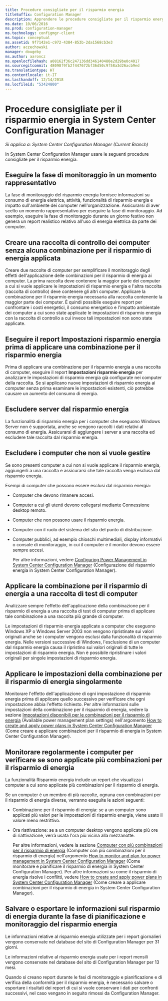 ```yaml
---
title: Procedure consigliate per il risparmio energia
titleSuffix: Configuration Manager
description: Apprendere le procedure consigliate per il risparmio energia in System Center Configuration Manager.
ms.date: 10/06/2016
ms.prod: configuration-manager
ms.technology: configmgr-client
ms.topic: conceptual
ms.assetid: 9f7142e1-c972-4384-853b-2da1568cb3e3
author: aczechowski
manager: dougeby
ms.author: aaroncz
ms.openlocfilehash: a08162f36c247136dd346140480e2d29be0c4017
ms.sourcegitcommit: 48098f9fb2f447672bf36d50c9f58a3d26acb9ed
ms.translationtype: HT
ms.contentlocale: it-IT
ms.lasthandoff: 12/14/2018
ms.locfileid: "53424800"
---
```

# <a name="best-practices-for-power-management-in-system-center-configuration-manager"></a>Procedure consigliate per il risparmio energia in System Center Configuration Manager

*Si applica a: System Center Configuration Manager (Current Branch)*

In System Center Configuration Manager usare le seguenti procedure consigliate per il risparmio energia.  

## <a name="perform-the-monitoring-phase-at-a-representative-time"></a>Eseguire la fase di monitoraggio in un momento rappresentativo  
 La fase di monitoraggio del risparmio energia fornisce informazioni su consumo di energia elettrica, attività, funzionalità di risparmio energia e impatto sull'ambiente dei computer nell'organizzazione. Assicurarsi di aver scelto un momento rappresentativo per eseguire la fase di monitoraggio. Ad esempio, eseguire la fase di monitoraggio durante un giorno festivo non genera un report realistico relativo all'uso di energia elettrica da parte dei computer.  

## <a name="create-a-control-collection-of-computers-with-no-power-plans-applied"></a>Creare una raccolta di controllo dei computer senza alcuna combinazione per il risparmio di energia applicata  
 Creare due raccolte di computer per semplificare il monitoraggio degli effetti dell'applicazione delle combinazioni per il risparmio di energia ai computer. La prima raccolta deve contenere la maggior parte dei computer a cui si vuole applicare le impostazioni di risparmio energia e l'altra raccolta (raccolta di controllo) deve contenere gli altri computer. Applicare la combinazione per il risparmio energia necessaria alla raccolta contenente la maggior parte dei computer. È quindi possibile eseguire report per confrontare i costi energetici, il consumo energetico e l'impatto ambientale dei computer a cui sono state applicate le impostazioni di risparmio energia con la raccolta di controllo a cui invece tali impostazioni non sono state applicate.  

## <a name="run-the-power-settings-report-before-you-apply-a-power-management-plan"></a>Eseguire il report Impostazioni risparmio energia prima di applicare una combinazione per il risparmio energia  
 Prima di applicare una combinazione per il risparmio energia a una raccolta di computer, eseguire il report **Impostazioni risparmio energia** per analizzare le impostazioni di risparmio energia già configurate nei computer della raccolta. Se si applicano nuove impostazioni di risparmio energia ai computer senza prima esaminare le impostazioni esistenti, ciò potrebbe causare un aumento del consumo di energia.  

## <a name="exclude-servers-from-power-management"></a>Escludere server dal risparmio energia  
 La funzionalità di risparmio energia per i computer che eseguono Windows Server non è supportata, anche se vengono raccolti i dati relativi al consumo di energia. Assicurarsi di aggiungere i server a una raccolta ed escludere tale raccolta dal risparmio energia.  

## <a name="exclude-computers-that-you-do-not-want-to-manage"></a>Escludere i computer che non si vuole gestire  
 Se sono presenti computer a cui non si vuole applicare il risparmio energia, aggiungerli a una raccolta e assicurarsi che tale raccolta venga esclusa dal risparmio energia.  

 Esempi di computer che possono essere esclusi dal risparmio energia:  

- Computer che devono rimanere accesi.  

- Computer a cui gli utenti devono collegarsi mediante Connessione desktop remoto.  

- Computer che non possono usare il risparmio energia.  

- Computer con il ruolo del sistema del sito del punto di distribuzione.  

- Computer pubblici, ad esempio chioschi multimediali, display informativi o console di monitoraggio, in cui il computer e il monitor devono essere sempre accesi.  

  Per altre informazioni, vedere [Configuring Power Management in System Center Configuration Manager](../../../../core/clients/manage/power/configuring-power-management.md) (Configurazione del risparmio energia in System Center Configuration Manager).  

## <a name="first-apply-power-plans-to-a-test-collection-of-computers"></a>Applicare la combinazione per il risparmio di energia a una raccolta di test di computer  
 Analizzare sempre l'effetto dell'applicazione della combinazione per il risparmio di energia a una raccolta di test di computer prima di applicare tale combinazione a una raccolta più grande di computer.  

 Le impostazioni di risparmio energia applicate a computer che eseguono Windows XP o Windows Server 2003 non vengono ripristinate sui valori originali anche se i computer vengono esclusi dalla funzionalità di risparmio energia. Nelle versioni successive di Windows, l'esclusione di un computer dal risparmio energia causa il ripristino sui valori originali di tutte le impostazioni di risparmio energia. Non è possibile ripristinare i valori originali per singole impostazioni di risparmio energia.  

## <a name="apply-power-plan-settings-individually"></a>Applicare le impostazioni della combinazione per il risparmio di energia singolarmente  
 Monitorare l'effetto dell'applicazione di ogni impostazione di risparmio energia prima di applicare quello successivo per verificare che ogni impostazione abbia l'effetto richiesto. Per altre informazioni sulle impostazioni della combinazione per il risparmio di energia, vedere la sezione [Impostazioni disponibili per le combinazioni per il risparmio di energia](../../../../core/clients/manage/power/create-and-apply-power-plans.md#BKMK_Plans) (Available power management plan settings) nell'argomento [How to create and apply power plans in System Center Configuration Manager](../../../../core/clients/manage/power/create-and-apply-power-plans.md) (Come creare e applicare combinazioni per il risparmio di energia in System Center Configuration Manager).  

## <a name="regularly-monitor-computers-to-see-if-they-have-multiple-power-plans-applied"></a>Monitorare regolarmente i computer per verificare se sono applicate più combinazioni per il risparmio di energia  
 La funzionalità Risparmio energia include un report che visualizza i computer a cui sono applicate più combinazioni per il risparmio di energia.  

 Se un computer è un membro di più raccolte, ognuna con combinazioni per il risparmio di energia diverse, verranno eseguite le azioni seguenti:  

-   Combinazione per il risparmio di energia: se a un computer sono applicati più valori per le impostazioni di risparmio energia, viene usato il valore meno restrittivo.  

-   Ora riattivazione: se a un computer desktop vengono applicate più ore di riattivazione, verrà usata l'ora più vicina alla mezzanotte.  

     Per altre informazioni, vedere la sezione [Computer con più combinazioni per il risparmio di energia](../../../../core/clients/manage/power/monitor-and-plan-for-power-management.md#BKMK_Multiple) (Computer con più combinazioni per il risparmio di energia) nell'argomento [How to monitor and plan for power management in System Center Configuration Manager](../../../../core/clients/manage/power/monitor-and-plan-for-power-management.md) (Come monitorare e pianificare il risparmio di energia in System Center Configuration Manager). Per altre informazioni su come il risparmio di energia risolve i conflitti, vedere [How to create and apply power plans in System Center Configuration Manager](../../../../core/clients/manage/power/create-and-apply-power-plans.md) (Come creare a applicare combinazioni per il risparmio di energia in System Center Configuration Manager).  

## <a name="save-or-export-power-management-information-during-the-monitoring-and-planning-phase-of-power-management"></a>Salvare o esportare le informazioni sul risparmio di energia durante la fase di pianificazione e monitoraggio del risparmio energia  
 Le informazioni relative al risparmio energia utilizzate per i report giornalieri vengono conservate nel database del sito di Configuration Manager per 31 giorni.  

 Le informazioni relative al risparmio energia usate per i report mensili vengono conservate nel database del sito di Configuration Manager per 13 mesi.  

 Quando si creano report durante le fasi di monitoraggio e pianificazione e di verifica della conformità per il risparmio energia, è necessario salvare o esportare i risultati dei report di cui si vuole conservare i dati per confronti successivi, nel caso vengano in seguito rimossi da Configuration Manager.  
